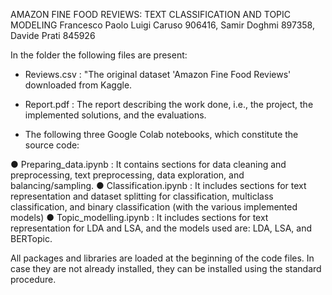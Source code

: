 AMAZON FINE FOOD REVIEWS: TEXT CLASSIFICATION AND TOPIC MODELING 
Francesco Paolo Luigi Caruso 906416, Samir Doghmi 897358, Davide Prati 845926


In the folder the following files are present:

-	Reviews.csv : "The original dataset 'Amazon Fine Food Reviews' downloaded from Kaggle. 

-	Report.pdf : The report describing the work done, i.e., the project, the implemented solutions, and the evaluations.

-	The following three Google Colab notebooks, which constitute the source code:
  
●	Preparing_data.ipynb : It contains sections for data cleaning and preprocessing, text preprocessing, data exploration, and balancing/sampling.
●	Classification.ipynb : It includes sections for text representation and dataset splitting for classification, multiclass classification, and binary classification (with the various implemented models)
●	Topic_modelling.ipynb : It includes sections for text representation for LDA and LSA, and the models used are: LDA, LSA, and BERTopic.

All packages and libraries are loaded at the beginning of the code files. In case they are not already installed, they can be installed using the standard procedure.
